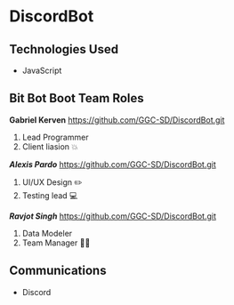 # DiscordBot

## Technologies Used
- JavaScript

## Bit Bot Boot Team Roles
**Gabriel Kerven**
https://github.com/GGC-SD/DiscordBot.git
1. Lead Programmer
2. Client liasion
:boom:

***Alexis Pardo***
https://github.com/GGC-SD/DiscordBot.git
1. UI/UX Design :pencil2:
2. Testing lead :computer:

***Ravjot Singh***
https://github.com/GGC-SD/DiscordBot.git
1. Data Modeler
2. Team Manager :raising_hand_man:

## Communications
- Discord
